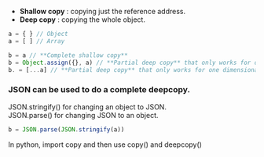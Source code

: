 * **Shallow copy** : copying just the reference address.
* **Deep copy** : copying the whole object.

~~~javascript
a = { } // Object
a = [ ] // Array

b = a // **Complete shallow copy**
b = Object.assign({}, a) // **Partial deep copy** that only works for one dimensional objects, that is, it doesn't work for nested objects.
b. = [...a] // **Partial deep copy** that only works for one dimensional arrays
~~~

### JSON can be used to do a complete deepcopy.
JSON.stringify() for changing an object to JSON.<br>
JSON.parse() for changing JSON to an object.<br>
~~~javascript
b = JSON.parse(JSON.stringify(a))
~~~

In python, import copy and then use copy() and deepcopy()
